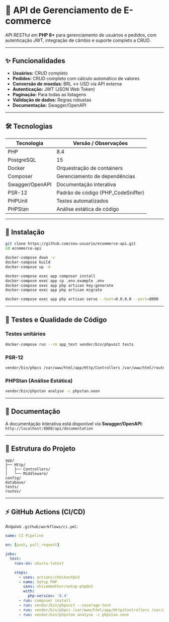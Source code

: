 # 🛒 API de Gerenciamento de E-commerce

&#x20;    &#x20;

API RESTful em **PHP 8+** para gerenciamento de usuários e pedidos, com autenticação JWT, integração de câmbio e suporte completo a CRUD.

---

## ✨ Funcionalidades

* **Usuários:** CRUD completo
* **Pedidos:** CRUD completo com cálculo automático de valores
* **Conversão de moedas:** BRL ↔ USD via API externa
* **Autenticação:** JWT (JSON Web Token)
* **Paginação:** Para todas as listagens
* **Validação de dados:** Regras robustas
* **Documentação:** Swagger/OpenAPI

---

## 🛠️ Tecnologias

| Tecnologia      | Versão / Observações                |
| --------------- | ----------------------------------- |
| PHP             | 8.4                                 |
| PostgreSQL      | 15                                  |
| Docker          | Orquestração de containers          |
| Composer        | Gerenciamento de dependências       |
| Swagger/OpenAPI | Documentação interativa             |
| PSR-12          | Padrão de código (PHP\_CodeSniffer) |
| PHPUnit         | Testes automatizados                |
| PHPStan         | Análise estática de código          |

---

## 🚀 Instalação

```bash
git clone https://github.com/seu-usuario/ecommerce-api.git
cd ecommerce-api

docker-compose down -v
docker-compose build
docker-compose up -d

docker-compose exec app composer install
docker-compose exec app cp .env.example .env
docker-compose exec app php artisan key:generate
docker-compose exec app php artisan migrate

docker-compose exec app php artisan serve --host=0.0.0.0 --port=8000
```

---

## 🧪 Testes e Qualidade de Código

### Testes unitários

```bash
docker-compose run --rm app_test vendor/bin/phpunit tests
```

### PSR-12

```bash
vendor/bin/phpcs /var/www/html/app/Http/Controllers /var/www/html/routes /var/www/html/tests --standard=phpcs.xml -s
```

### PHPStan (Análise Estática)

```bash
vendor/bin/phpstan analyse -c phpstan.neon
```

---

## 📄 Documentação

A documentação interativa está disponível via **Swagger/OpenAPI**:
`http://localhost:8000/api/documentation`

---

## 📂 Estrutura do Projeto

```
app/
├── Http/
│   ├── Controllers/
│   └── Middleware/
config/
database/
tests/
routes/
```

---

## ⚡ GitHub Actions (CI/CD)

Arquivo `.github/workflows/ci.yml`:

```yaml
name: CI Pipeline

on: [push, pull_request]

jobs:
  test:
    runs-on: ubuntu-latest

    steps:
      - uses: actions/checkout@v3
      - name: Setup PHP
        uses: shivammathur/setup-php@v2
        with:
          php-version: '8.4'
      - run: composer install
      - run: vendor/bin/phpunit --coverage-text
      - run: vendor/bin/phpcs /var/www/html/app/Http/Controllers /var/www/html/routes /var/www/html/tests --standard=phpcs.xml
      - run: vendor/bin/phpstan analyse -c phpstan.neon
```